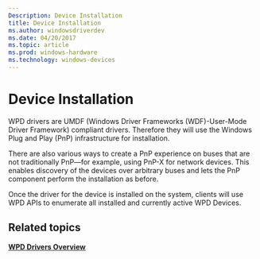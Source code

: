 ```yaml
---
Description: Device Installation
title: Device Installation
ms.author: windowsdriverdev
ms.date: 04/20/2017
ms.topic: article
ms.prod: windows-hardware
ms.technology: windows-devices
---
```


# Device Installation


WPD drivers are UMDF (Windows Driver Frameworks (WDF)-User-Mode Driver Framework) compliant drivers. Therefore they will use the Windows Plug and Play (PnP) infrastructure for installation.

There are also various ways to create a PnP experience on buses that are not traditionally PnP—for example, using PnP-X for network devices. This enables discovery of the devices over arbitrary buses and lets the PnP component perform the installation as before.

Once the driver for the device is installed on the system, clients will use WPD APIs to enumerate all installed and currently active WPD Devices.

## <span id="related_topics"></span>Related topics


[**WPD Drivers Overview**](wpd-drivers-overview.md)

 

 





